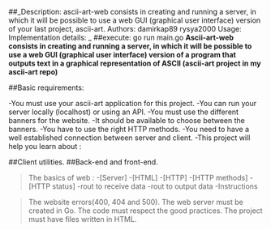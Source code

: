 ##_Description: ascii-art-web consists in creating and running a server, in which it will be possible to use a web GUI (graphical user interface) version of your last project, ascii-art.
Authors: damirkap89 rysya2000
Usage: 
Implementation details: 
_
##execute: go run main.go
**Ascii-art-web consists in creating and running a server, in which it will be possible to use a web GUI (graphical user interface) version of a program that outputs text in a graphical representation of ASCII (ascii-art project in my ascii-art repo)**

##Basic requirements:

-You must use your ascii-art application for this project.
-You can run your server locally (localhost) or using an API.
-You must use the different banners for the website.
-It should be available to choose between the banners.
-You have to use the right HTTP methods.
-You need to have a well established connection between server and client.
-This project will help you learn about :

##Client utilities.
##Back-end and front-end.
>The basics of web :
-[Server]
-[HTML]
-[HTTP]
-[HTTP methods]
-[HTTP status]
-rout to receive data
-rout to output data
-Instructions

>The website errors(400, 404 and 500).
>The web server must be created in Go.
>The code must respect the good practices.
>The project must have files written in HTML.